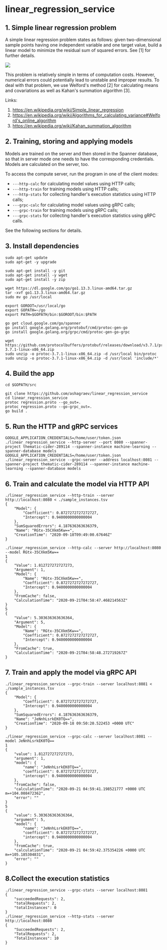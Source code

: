 # linear_regression_service

## 1. Simple linear regression problem

A simple linear regression problem states as follows: given two-dimensional sample points having one independent variable and one target value, build a linear model to minimize the residual sum of squared errors. See [1]   for further details.

![](https://user-images.githubusercontent.com/6789687/93579011-a5d04a80-f9a6-11ea-975c-1f69443bcf0c.png)

This problem is relatively simple in terms of computation costs. However, numerical errors could potentially lead to unstable and improper results. To deal with that problem, we use Welford's method [2] for calculating means and covariations as well as Kahan's summation algorithm [3].

Links:
1. https://en.wikipedia.org/wiki/Simple_linear_regression
2. https://en.wikipedia.org/wiki/Algorithms_for_calculating_variance#Welford's_online_algorithm
3. https://en.wikipedia.org/wiki/Kahan_summation_algorithm

## 2. Training, storing and applying models

Models are trained on the server and then stored in the Spanner database, so that in server mode one needs to have the corresponding credentials. Models are calculated on the server, too.

To access the compute server, run the program in one of the client modes:
- ```---http-calc``` for calculating model values using HTTP calls;
- ```---http-train``` for training models using HTTP calls;
- ```---http-stats``` for collecting handler's execution statistics using HTTP calls;
- ```---grpc-calc``` for calculating model values using gRPC calls;
- ```---grpc-train``` for training models using gRPC calls;
- ```---grpc-stats``` for collecting handler's execution statistics using gRPC calls.

See the following sections for details.

## 3. Install dependencies

```
sudo apt-get update
sudo apt-get -y upgrade

sudo apt-get install -y git
sudo apt-get install -y wget
sudo apt-get install -y zip

wget https://dl.google.com/go/go1.13.3.linux-amd64.tar.gz
tar -xvf go1.13.3.linux-amd64.tar.gz
sudo mv go /usr/local

export GOROOT=/usr/local/go
export GOPATH=~/go
export PATH=$GOPATH/bin:$GOROOT/bin:$PATH

go get cloud.google.com/go/spanner
go install google.golang.org/protobuf/cmd/protoc-gen-go
go install google.golang.org/grpc/cmd/protoc-gen-go-grpc

wget https://github.com/protocolbuffers/protobuf/releases/download/v3.7.1/protoc-3.7.1-linux-x86_64.zip
sudo unzip -o protoc-3.7.1-linux-x86_64.zip -d /usr/local bin/protoc
sudo unzip -o protoc-3.7.1-linux-x86_64.zip -d /usr/local 'include/*'
```

## 4. Build the app

```
cd $GOPATH/src

git clone https://github.com/ashagraev/linear_regression_service
cd linear_regression_service
protoc regression.proto --go_out=.
protoc regression.proto --go-grpc_out=.
go build .
```

## 5. Run the HTTP and gRPC services

```
GOOGLE_APPLICATION_CREDENTIALS=/home/user/token.json ./linear_regression_service --http-server --port 8080 --spanner-project thematic-cider-289114 --spanner-instance machine-learning --spanner-database models
GOOGLE_APPLICATION_CREDENTIALS=/home/user/token.json ./linear_regression_service --grpc-server --address localhost:8081 --spanner-project thematic-cider-289114 --spanner-instance machine-learning --spanner-database models
```

## 6. Train and calculate the model via HTTP API

```
./linear_regression_service --http-train --server http://localhost:8080 < ./sample_instances.tsv
{
    "Model": {
        "Coefficient": 0.8727272727272727,
        "Intercept": 0.9400000000000004
    },
    "SumSquaredErrors": 4.187636363636379,
    "Name": "RGtx-35CXkm5Kw==",
    "CreationTime": "2020-09-18T09:49:00.67646Z"
}

./linear_regression_service --http-calc --server http://localhost:8080 --model RGtx-35CXkm5Kw==
1
{
    "Value": 1.812727272727273,
    "Argument": 1,
    "Model": {
        "Name": "RGtx-35CXkm5Kw==",
        "Coefficient": 0.8727272727272727,
        "Intercept": 0.9400000000000004
    },
    "FromCache": false,
    "CalculationTime": "2020-09-21T04:58:47.468214563Z"
}
5
{
    "Value": 5.303636363636364,
    "Argument": 5,
    "Model": {
        "Name": "RGtx-35CXkm5Kw==",
        "Coefficient": 0.8727272727272727,
        "Intercept": 0.9400000000000004
    },
    "FromCache": true,
    "CalculationTime": "2020-09-21T04:58:48.272719267Z"
}
```

## 7. Train and apply the model via gRPC API

```
./linear_regression_service --grpc-train --server localhost:8081 < ./sample_instances.tsv
{
    "Model": {
        "Coefficient": 0.8727272727272727,
        "Intercept": 0.9400000000000004
    },
    "SumSquaredErrors": 4.187636363636379,
    "Name": "JeNnhLsrkEK0TQ==",
    "CreationTime": "2020-09-18 09:50:20.522453 +0000 UTC"
}

./linear_regression_service --grpc-calc --server localhost:8081 --model JeNnhLsrkEK0TQ==
1
{
    "value": 1.812727272727273,
    "argument": 1,
    "model": {
        "name": "JeNnhLsrkEK0TQ==",
        "coefficient": 0.8727272727272727,
        "intercept": 0.9400000000000004
    },
    "fromCache": false,
    "calculationTime": "2020-09-21 04:59:41.198521777 +0000 UTC m=+104.008472362",
    "error": ""
}
5
{
    "value": 5.303636363636364,
    "argument": 5,
    "model": {
        "name": "JeNnhLsrkEK0TQ==",
        "coefficient": 0.8727272727272727,
        "intercept": 0.9400000000000004
    },
    "fromCache": true,
    "calculationTime": "2020-09-21 04:59:42.375354226 +0000 UTC m=+105.185304831",
    "error": ""
}
```

## 8.Collect the execution statistics

```
./linear_regression_service --grpc-stats --server localhost:8081
{
    "succeededRequests": 2,
    "totalRequests": 2,
    "totalInstances": 0
}
./linear_regression_service --http-stats --server http://localhost:8080
{
    "SucceededRequests": 2,
    "TotalRequests": 2,
    "TotalInstances": 10
}
```
